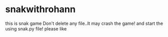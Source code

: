 # snakwithrohann
this is snak game
Don't delete any file..It may crash the game! and start the using snak.py file!
  please like
